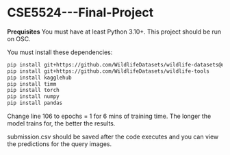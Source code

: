 # CSE5524---Final-Project

**Prequisites**
You must have at least Python 3.10+. This project should be run on OSC.

You must install these dependencies:
```bash
pip install git+https://github.com/WildlifeDatasets/wildlife-datasets@develop
pip install git+https://github.com/WildlifeDatasets/wildlife-tools
pip install kagglehub
pip install timm
pip install torch
pip install numpy
pip install pandas
```

Change line 106 to epochs = 1 for 6 mins of training time. The longer the model trains for, the better the results.

submission.csv should be saved after the code executes and you can view the predictions for the query images.
